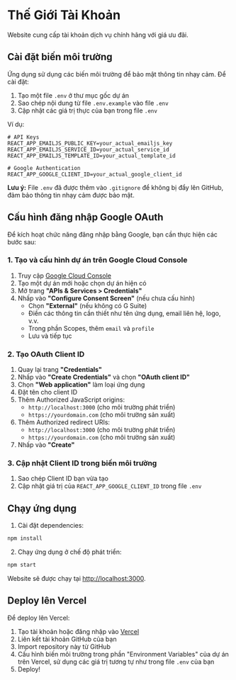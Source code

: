 # Thế Giới Tài Khoản

Website cung cấp tài khoản dịch vụ chính hãng với giá ưu đãi.

## Cài đặt biến môi trường

Ứng dụng sử dụng các biến môi trường để bảo mật thông tin nhạy cảm. Để cài đặt:

1. Tạo một file `.env` ở thư mục gốc dự án
2. Sao chép nội dung từ file `.env.example` vào file `.env`
3. Cập nhật các giá trị thực của bạn trong file `.env`

Ví dụ:
```
# API Keys
REACT_APP_EMAILJS_PUBLIC_KEY=your_actual_emailjs_key
REACT_APP_EMAILJS_SERVICE_ID=your_actual_service_id
REACT_APP_EMAILJS_TEMPLATE_ID=your_actual_template_id

# Google Authentication
REACT_APP_GOOGLE_CLIENT_ID=your_actual_google_client_id
```

**Lưu ý:** File `.env` đã được thêm vào `.gitignore` để không bị đẩy lên GitHub, đảm bảo thông tin nhạy cảm được bảo mật.

## Cấu hình đăng nhập Google OAuth

Để kích hoạt chức năng đăng nhập bằng Google, bạn cần thực hiện các bước sau:

### 1. Tạo và cấu hình dự án trên Google Cloud Console

1. Truy cập [Google Cloud Console](https://console.cloud.google.com/)
2. Tạo một dự án mới hoặc chọn dự án hiện có
3. Mở trang **"APIs & Services > Credentials"**
4. Nhấp vào **"Configure Consent Screen"** (nếu chưa cấu hình)
   - Chọn **"External"** (nếu không có G Suite)
   - Điền các thông tin cần thiết như tên ứng dụng, email liên hệ, logo, v.v.
   - Trong phần Scopes, thêm `email` và `profile`
   - Lưu và tiếp tục

### 2. Tạo OAuth Client ID

1. Quay lại trang **"Credentials"**
2. Nhấp vào **"Create Credentials"** và chọn **"OAuth client ID"**
3. Chọn **"Web application"** làm loại ứng dụng
4. Đặt tên cho client ID
5. Thêm Authorized JavaScript origins:
   - `http://localhost:3000` (cho môi trường phát triển)
   - `https://yourdomain.com` (cho môi trường sản xuất)
6. Thêm Authorized redirect URIs:
   - `http://localhost:3000` (cho môi trường phát triển)
   - `https://yourdomain.com` (cho môi trường sản xuất)
7. Nhấp vào **"Create"**

### 3. Cập nhật Client ID trong biến môi trường

1. Sao chép Client ID bạn vừa tạo
2. Cập nhật giá trị của `REACT_APP_GOOGLE_CLIENT_ID` trong file `.env`

## Chạy ứng dụng

1. Cài đặt dependencies:
```bash
npm install
```

2. Chạy ứng dụng ở chế độ phát triển:
```bash
npm start
```

Website sẽ được chạy tại [http://localhost:3000](http://localhost:3000).

## Deploy lên Vercel

Để deploy lên Vercel:

1. Tạo tài khoản hoặc đăng nhập vào [Vercel](https://vercel.com)
2. Liên kết tài khoản GitHub của bạn
3. Import repository này từ GitHub
4. Cấu hình biến môi trường trong phần "Environment Variables" của dự án trên Vercel, sử dụng các giá trị tương tự như trong file `.env` của bạn
5. Deploy!
